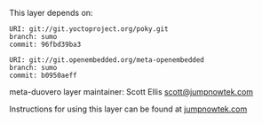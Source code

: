 This layer depends on:

    URI: git://git.yoctoproject.org/poky.git
    branch: sumo 
    commit: 96fbd39ba3

    URI: git://git.openembedded.org/meta-openembedded
    branch: sumo
    commit: b0950aeff

meta-duovero layer maintainer: Scott Ellis <scott@jumpnowtek.com>

Instructions for using this layer can be found at [jumpnowtek.com][duovero-yocto-build]

[duovero-yocto-build]: http://www.jumpnowtek.com/yocto/Duovero-Systems-with-Yocto.html
